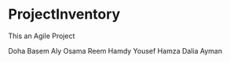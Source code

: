 ProjectInventory
================

This an Agile Project


Doha Basem
Aly Osama
Reem Hamdy
Yousef Hamza
Dalia Ayman